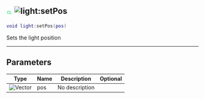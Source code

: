 ## ![client](../../.gitbook/assets/client.png) ![light](./readme/light "mention"):setPos

```lua
void light:setPos(pos)
```

Sets the light position

------
## Parameters

| Type   | Name | Description | Optional |
| ------ | ---- | ----------- | -------: |
| ![Vector](./readme/vector "mention") | pos | No description |  |

